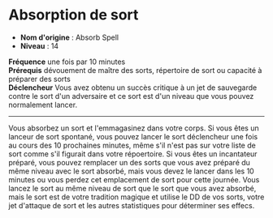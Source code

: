 # Absorption de sort

 * **Nom d'origine** : Absorb Spell
 * **Niveau** : 14


<p><span id="ctl00_MainContent_DetailedOutput"><strong>Fréquence</strong> une fois par 10 minutes<br><strong>Prérequis</strong> dévouement de maître des sorts, répertoire de sort ou capacité à préparer des sorts<br><strong>Déclencheur</strong> Vous avez obtenu un succès critique à un jet de sauvegarde contre le sort d'un adversaire et ce sort est d'un niveau que vous pouvez normalement lancer.<br></span></p>
<hr>
<p>Vous absorbez un sort et l'emmagasinez dans votre corps. Si vous êtes un lanceur de sort spontané, vous pouvez lancer le sort déclencheur une fois au cours des 10 prochaines minutes, même s'il n'est pas sur votre liste de sort comme s'il figurait dans votre répoertoire. Si vous êtes un incantateur préparé, vous pouvez remplacer un des sorts que vous avez préparé du même niveau avec le sort absorbé, mais vous devez le lancer dans les 10 minutes ou vous perdez cet emplacement de sort pour cette journée. Vous lancez le sort au même niveau de sort que le sort que vous avez absorbé, mais le sort est de votre tradition magique et utilise le DD de vos sorts, votre jet d'attaque de sort et les autres statistiques pour déterminer ses effecs.&nbsp;</p>